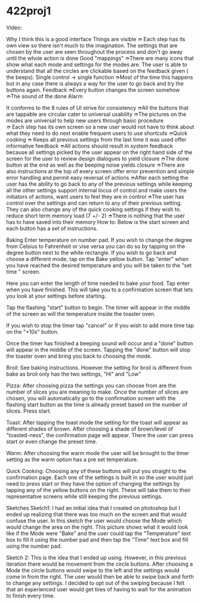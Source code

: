 # 422proj1
Video:

Why I think this is a good interface
Things are visible
➮ Each step has its own view so there isn't much to the imagination. The settings that are chosen by the user are seen throughout the process and don't go away until the whole action is done
Good "mappings"
➮There are many icons that show what each mode and settings for the modes are. The user is able to understand that all the circles are clickable based on the feedback given ( the beeps).
Single control -> single function
➮Most of the time this happens but in any case there is always a way for the user to go back and try the buttons again.
Feedback
➮Every button changes the screen somehow
➮The sound of the done Alarm

It conforms to the 8 rules of UI
 strive for consistency
➮All the buttons that are tappable are circular 
cater to universal usability
➮The pictures on the modes are universal  to help new users through basic procedure  
➮ Each step has its own screen so a new user would not have to think about what they need to do next
enable frequent users to use shortcuts 
➮Quick cooking
➮ Keeps all previous settings from the last time it was used
 offer informative feedback
➮All actions should result in system feedback because all settings picked by the user appear on the right hand side of the screen for the user to review
 design dialogues to yield closure 
➮The done button at the end as well as the beeping noise yields closure
➮There are also instructions at the top of every screen
offer error prevention and simple error handling and permit easy reversal of actions 
➮After each setting the user has the ability to go back to any of the previous settings while keeping all the other settings 
support internal locus of control and make users the initiators of actions, want users to feel they are in control 
➮The user has control over the settings and can return to any of their previous setting. They can also change any of the quick cooking settings if they wish to.
 reduce short term memory load (7 +/- 2) 
➮There is nothing that the user has to have saved into their memory
How to:
Below is the start screen and each button has a set of instructions.

Baking
Enter temperature on number pad.
If you wish to change the degree from Celsius to Fahrenheit or vise versa you can do so by tapping on the degree button next to the white rectangle.
If you wish to go back and choose a different mode, tap on the Bake yellow button.
Tap "enter" when you have reached the desired temperature and you will be taken to the "set time " screen.

Here you can enter the length of time needed to bake your food.
Tap enter when you have finished. This will take you to a confirmation screen that lets you look at your settings before starting.  

Tap the flashing "start" button to begin. The timer will appear in the middle of the screen as will the temperature inside the toaster oven.


If you wish to stop the timer tap "cancel" or if you wish to add more time tap on the "+10s" button.

Once the timer has finished a beeping sound will occur and a "done" button will appear in the middle of the screen.
Tapping the "done" button will stop the toaster oven and bring you back to choosing the mode.

Broil:
See baking instructions. However the setting for broil is different from bake as broil only has the two settings, "Hi" and "Low"

Pizza: 
After choosing pizza the settings you can choose from are the number of slices you are meaning to make. Once the number of slices are chosen, you will automatically go to the confirmation screen with the flashing start button as the time is already preset based on the number of slices. Press start.

Toast:
After tapping the toast mode the setting for the toast will appear as different shades of brown. After choosing a shade of brown/level of "toasted-ness", the confirmation page will appear. There the user can press start or even change the preset time.

Warm:
After choosing the warm mode the user will be brought to the timer setting as the warm option has a pre set temperature.

Quick Cooking:
Choosing any of these buttons will put you straight to the confirmation page. Each one of the settings is built in so the user would just need to press start or they have the option of changing the settings by tapping any of the yellow buttons on the right. These will take them to their representative screens while still keeping the previous settings.

Sketches
Sketch1: 
I had an initial idea that I created on photoshop but I ended up realizing that there was too much on the screen and that would confuse the user. In this sketch the user would choose the Mode which would change the area on the right. This picture shows what it would look like if the Mode were "Bake" and the user could tap the "Temperature" text box to fill it using the number pad and then tap the "Time" text box and fill using the number pad.

Sketch 2:
This is the idea that I ended up using. However, in this previous iteration there would be movement from the circle buttons. 
After choosing a Mode the circle buttons would swipe to the left and the settings would come in from the right. The user would then be able to swipe back and forth to change any settings. I decided to opt out of the swiping because I felt that an experienced user would get tires of having to wait for the animation to finish every time.
